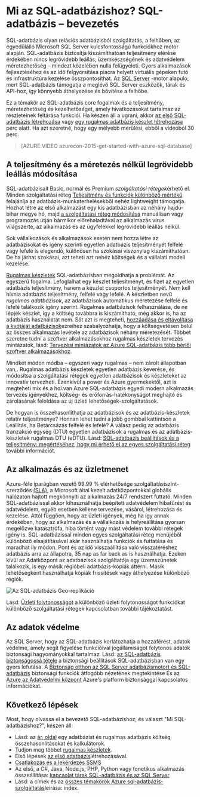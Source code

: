 <properties
    pageTitle="Mi az SQL-adatbázishoz? Bevezetés az SQL-adatbázishoz |} Microsoft Azure"
    description="SQL-adatbázis-ismertetés: technikai részletek és a funkciók a Microsoft a relációs adatbázis-kezelő rendszer (RDBMS) a felhőben."
    keywords="sql-ben – bevezetés SQL, mi az sql-adatbázis – bevezetés"
    services="sql-database"
    documentationCenter=""
    authors="shontnew"
    manager="jhubbard"
    editor="cgronlun"/>

<tags
   ms.service="sql-database"
   ms.devlang="na"
   ms.topic="get-started-article"
   ms.tgt_pltfrm="na"
   ms.workload="data-management"
   ms.date="08/16/2016"
   ms.author="shkurhek"/>

# <a name="what-is-sql-database-introduction-to-sql-database"></a>Mi az SQL-adatbázishoz? SQL-adatbázis – bevezetés

SQL-adatbázis olyan relációs adatbázisból szolgáltatás, a felhőben, az egyedülálló Microsoft SQL Server kulcsfontosságú funkciókhoz motor alapján. SQL-adatbázis biztosítja kiszámíthatóan teljesítmény elérése érdekében nincs legrövidebb leállás, üzemkészségének és adatvédelem méretezhetőség – mindezt közelében nulla felügyeleti. Gyors alkalmazások fejlesztéséhez és az idő felgyorsítása piacra helyett virtuális gépeken futó és infrastruktúra kezelése összpontosíthat. Az [SQL Server](https://msdn.microsoft.com/library/bb545450.aspx) -motor alapuló, mert SQL-adatbázis támogatja a meglévő SQL Server eszközök, tárak és API-hoz, így könnyebb áthelyezése és bővítése a felhőbe.

Ez a témakör az SQL-adatbázis core fogalmak és a teljesítmény, méretezhetőség és kezelhetőséget, amely hivatkozásokat tartalmaz az részleteinek feltárása funkciói. Ha készen áll a ugrani, akkor [az első SQL-adatbázis létrehozása](sql-database-get-started.md) vagy [egy rugalmas adatbázis készlet létrehozása](sql-database-elastic-pool-create-portal.md) perc alatt. Ha azt szeretné, hogy egy mélyebb merülési, ebből a videóból 30 perc.

> [AZURE.VIDEO azurecon-2015-get-started-with-azure-sql-database]

## <a name="adjust-performance-and-scale-without-downtime"></a>A teljesítmény és a méretezés nélkül legrövidebb leállás módosítása

SQL-adatbázisait Basic, normál és Premium *szolgáltatási rétegek*érhető el. Minden szolgáltatási réteg [Teljesítmény és funkciók különböző mértékű](sql-database-service-tiers.md) felajánlja az adatbázis-munkaterhelésekből nehéz lightweight támogatja. Hozhat létre az első alkalmazást egy kis adatbázisban az néhány hajdú-bihar megye hó, majd [a szolgáltatási réteg módosítása](sql-database-scale-up.md) manuálisan vagy programozás útján bármikor előrehaladtával az alkalmazás vírus világszerte, az alkalmazás és az ügyfelekkel legrövidebb leállás nélkül.

Sok vállalkozások és alkalmazások esetén nem hozza létre az adatbázisokat és igény szerinti egyetlen adatbázis teljesítményét felfelé vagy lefelé is elegendő, különösen ha szokásai viszonylag kiszámíthatóan. De ha járhat szokásai, azt teheti azt nehéz költségek és a vállalati modell kezelése.

[Rugalmas készletek](sql-database-elastic-pool.md) SQL-adatbázisban megoldhatja a problémát. Az egyszerű fogalma. Lefoglalhat egy készlet teljesítményt, és fizet az egyetlen adatbázis teljesítmény, hanem a készlet csoportos teljesítményét. Nem kell hívnia adatbázis teljesítmény, felfelé vagy lefelé. A készletben nevű *rugalmas adatbázisok*, az adatbázisok automatikus méretezése felfelé és lefelé találkozik igény szerint. Rugalmas adatbázisok felhasználása, de ne lépjék készlet, így a költség továbbra is kiszámítható, még akkor is, ha az adatbázis használatát nem. Sőt azt is megteheti, [hozzáadása és eltávolítása a kvótáját adatbázisok](sql-database-elastic-pool-manage-portal.md)ezreihez szabályozhatja, hogy a költségvetésen belül az összes alkalmazás levétele az adatbázisok néhány méretezését. Többet szeretne tudni a szoftver alkalmazásokhoz rugalmas készletek tervezés mintázatok, lásd: [Tervezési mintázatok az Azure SQL-adatbázis több bérlői szoftver alkalmazásokhoz](sql-database-design-patterns-multi-tenancy-saas-applications.md).

Mindkét módon módba – egyszeri vagy rugalmas – nem zárolt állapotban van,. Rugalmas adatbázis készletek egyetlen adatbázis keverése, és módosítsa a szolgáltatási rétegek egyetlen adatbázisok és készleteket az innovatív tervezheti. Ezenkívül a power és Azure gyermekektől, azt is megteheti mix és a hol.van Azure SQL-adatbázis egyedi modern alkalmazás tervezés igényekhez, költség- és erőforrás-hatékonyságot meghajtó és zárolásának feloldása az új üzleti lehetőségek-szolgáltatások.

De hogyan is összehasonlíthatja az adatbázisok és az adatbázis-készletek relatív teljesítménye? Honnan lehet tudni a jobb gombbal kattintson a Leállítás, ha Betárcsázás felfelé és lefelé? A válasz pedig az adatbázis tranzakció egység (DTU) egyetlen adatbázisok a rugalmas és az adatbázis-készletek rugalmas DTU (eDTU). Lásd: [SQL-adatbázis beállítások és a teljesítmény: megértéséhez, hogy mi érhető el az egyes szolgáltatási réteg](sql-database-service-tiers.md) további információt.

## <a name="keep-your-app-and-business-running"></a>Az alkalmazás és az üzletmenet

Azure-féle iparágban vezető 99.99 % elérhetősége szolgáltatásiszint-szerződés [(SLA)](http://azure.microsoft.com/support/legal/sla/), a Microsoft által kezelt adatközpontokkal globális hálózaton hajtott megkönnyíti az alkalmazás 24/7 rendszert futtató. Minden SQL-adatbázissal akkor kihasználhatja beépített adatvédelem hibatűrést és adatvédelem, egyéb esetben kellene tervezése, vásárol, létrehozása és kezelése. Attól függően, hogy az üzleti igények, még ha így annak érdekében, hogy az alkalmazás és a vállalkozás is helyreállítása gyorsan megelőzve katasztrófa, hiba történt vagy mást védelem további rétegek igény is. SQL-adatbázissal minden egyes szolgáltatási réteg menüjéből különböző elsajátításával akár használhatja funkciók és futtatása és maradhat ily módon. Pont és az idő visszaállítása való visszatéréshez adatbázis arra az állapotra, 35 nap as far back as is használhatja. Ezeken kívül az Adatközpont az adatbázisok szolgáltatója egy üzemszünetek találkozik, is egy másik régióbeli adatbázis-kópiák áttérni. Másik lehetőségként használhatja kópiák frissítések vagy áthelyezése különböző régiók.

![Az SQL-adatbázis Geo-replikáció](./media/sql-database-technical-overview/azure_sqldb_map.png)


Lásd: [Üzleti folytonosságot](sql-database-business-continuity.md) a különböző üzleti folytonosságot funkciókat különböző szolgáltatási rétegek kapcsolatban további tájékoztatást.

## <a name="secure-your-data"></a>Az adatok védelme
Az SQL Server, hogy az SQL-adatbázis korlátozhatja a hozzáférést, adatok védelme, amely segít figyelése funkcióival jogállamiságot folytonos adatok biztonsági hagyományokkal tartalmaz. Lásd: [az SQL-adatbázis biztonságossá tétele](sql-database-security.md) a biztonsági beállítások SQL-adatbázisban van egy gyors lefutása. A [Biztonság otthon az SQL Server adatbázismotort és SQL-adatbázis](https://msdn.microsoft.com/library/bb510589) biztonsági funkciók átfogóbb nézetének megtekintése És az [Azure az Adatvédelmi központ](https://azure.microsoft.com/support/trust-center/security/) Azure's platform biztonsággal kapcsolatos információkat.

## <a name="next-steps"></a>Következő lépések
Most, hogy olvassa el a bevezető SQL-adatbázishoz, és választ "Mi SQL-adatbázishoz?", készen áll:

- Lásd: az [ár, oldal](https://azure.microsoft.com/pricing/details/sql-database/) egy adatbázist és rugalmas adatbázis költség összehasonlításokat és kalkulátorok.
- Tudjon meg többet [rugalmas készletek](sql-database-elastic-pool.md).
- Első lépések [az első adatbázis](sql-database-get-started.md)létrehozásával.
- [Csatlakozás és a lekérdezés SSMS](sql-database-connect-query-ssms.md)
- Az első, a C#, Java, Node.js, PHP, Python vagy fonetikus alkalmazás összeállítása: [kapcsolat tárak SQL-adatbázis és az SQL Server](sql-database-libraries.md)
- Lásd: a címek és az [összes témakörök Azure sql-adatbázis-szolgáltatás](sql-database-index-all-articles.md)leírása: index.

